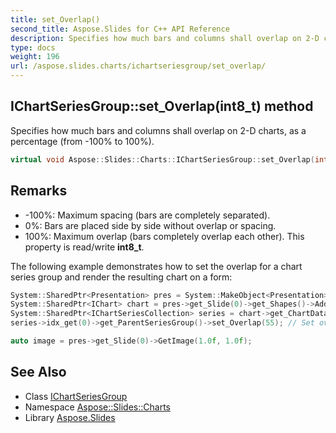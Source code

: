 ```yaml
---
title: set_Overlap()
second_title: Aspose.Slides for C++ API Reference
description: Specifies how much bars and columns shall overlap on 2-D charts, as a percentage (from -100% to 100%).
type: docs
weight: 196
url: /aspose.slides.charts/ichartseriesgroup/set_overlap/
---
```

## IChartSeriesGroup::set_Overlap(int8_t) method


Specifies how much bars and columns shall overlap on 2-D charts, as a percentage (from -100% to 100%).

```cpp
virtual void Aspose::Slides::Charts::IChartSeriesGroup::set_Overlap(int8_t value)=0
```

## Remarks


* -100%: Maximum spacing (bars are completely separated).
* 0%: Bars are placed side by side without overlap or spacing.
* 100%: Maximum overlap (bars completely overlap each other). This property is read/write **int8_t**.



The following example demonstrates how to set the overlap for a chart series group and render the resulting chart on a form: 
```cpp
System::SharedPtr<Presentation> pres = System::MakeObject<Presentation>();
System::SharedPtr<IChart> chart = pres->get_Slide(0)->get_Shapes()->AddChart(ChartType::ClusteredColumn, 10.0f, 10.0f, 600.0f, 300.0f);
System::SharedPtr<IChartSeriesCollection> series = chart->get_ChartData()->get_Series();
series->idx_get(0)->get_ParentSeriesGroup()->set_Overlap(55); // Set overlap to 55%

auto image = pres->get_Slide(0)->GetImage(1.0f, 1.0f);
```


## See Also

* Class [IChartSeriesGroup](../)
* Namespace [Aspose::Slides::Charts](../../)
* Library [Aspose.Slides](../../../)